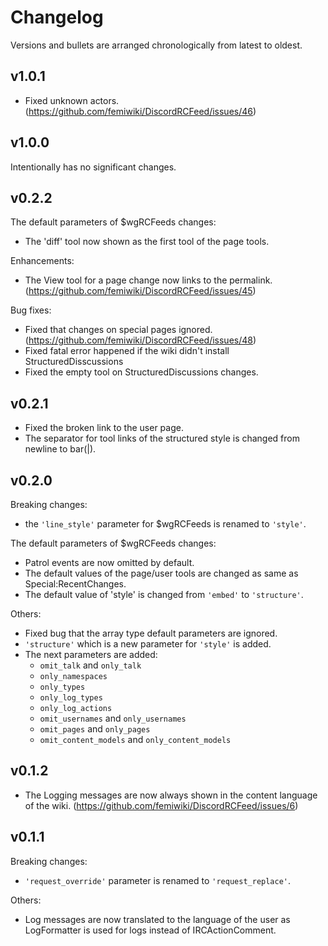 # Changelog

Versions and bullets are arranged chronologically from latest to oldest.

## v1.0.1

- Fixed unknown actors. (https://github.com/femiwiki/DiscordRCFeed/issues/46)

## v1.0.0

Intentionally has no significant changes.

## v0.2.2

The default parameters of $wgRCFeeds changes:

- The 'diff' tool now shown as the first tool of the page tools.

Enhancements:

- The View tool for a page change now links to the permalink. (https://github.com/femiwiki/DiscordRCFeed/issues/45)

Bug fixes:

- Fixed that changes on special pages ignored. (https://github.com/femiwiki/DiscordRCFeed/issues/48)
- Fixed fatal error happened if the wiki didn't install StructuredDisscussions
- Fixed the empty tool on StructuredDiscussions changes.

## v0.2.1

- Fixed the broken link to the user page.
- The separator for tool links of the structured style is changed from newline to bar(|).

## v0.2.0

Breaking changes:

- the `'line_style'` parameter for $wgRCFeeds is renamed to `'style'`.

The default parameters of $wgRCFeeds changes:

- Patrol events are now omitted by default.
- The default values of the page/user tools are changed as same as Special:RecentChanges.
- The default value of 'style' is changed from `'embed'` to `'structure'`.

Others:

- Fixed bug that the array type default parameters are ignored.
- `'structure'` which is a new parameter for `'style'` is added.
- The next parameters are added:
  - `omit_talk` and `only_talk`
  - `only_namespaces`
  - `only_types`
  - `only_log_types`
  - `only_log_actions`
  - `omit_usernames` and `only_usernames`
  - `omit_pages` and `only_pages`
  - `omit_content_models` and `only_content_models`

## v0.1.2

- The Logging messages are now always shown in the content language of the wiki. (https://github.com/femiwiki/DiscordRCFeed/issues/6)

## v0.1.1

Breaking changes:

- `'request_override'` parameter is renamed to `'request_replace'`.

Others:

- Log messages are now translated to the language of the user as LogFormatter is used for logs instead of IRCActionComment.
